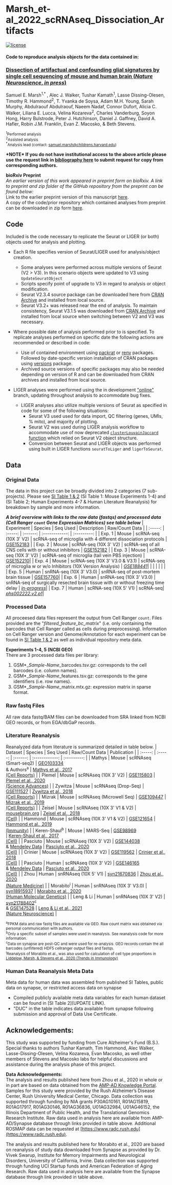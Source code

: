 # Marsh_et-al_2022_scRNAseq_Dissociation_Artifacts  

[![license](https://img.shields.io/github/license/samuel-marsh/Marsh_et-al_2022_scRNAseq_Dissociation_Artifacts)](https://github.com/samuel-marsh/Marsh_et-al_2022_scRNAseq_Dissociation_Artifacts/blob/master/LICENSE)


#### Code to reproduce analysis objects for the data contained in:  
### [**Dissection of artifactual and confounding glial signatures by single cell sequencing of mouse and human brain (*Nature Neuroscience*, *in press*)**](LINK_TBD)  
Samuel E. Marsh<sup>1,\* </sup>, Alec J. Walker, Tushar Kamath<sup>1</sup>, Lasse Dissing-Olesen, Timothy R. Hammond<sup>2</sup>, T. Yvanka de Soysa, Adam M.H. Young, Sarah Murphy, Abdulraouf Abdulraouf, Naeem Nadaf, Connor Dufort, Alicia C. Walker, Liliana E. Lucca, Velina Kozareva<sup>2</sup>, Charles Vanderburg, Soyon Hong, Harry Bulstrode, Peter J. Hutchinson, Daniel J. Gaffney, David A. Hafler, Robin J.M. Franklin, Evan Z. Macosko, & Beth Stevens.  

<sup><sup>1</sup>Performed analysis</sup>   
<sup><sup>2</sup>Assisted analysis</sup>  
<sup><sup>\*</sup>Analysis lead (contact: samuel.marsh@childrens.harvard.edu)</sup>  

**\*NOTE\* If you do not have institutional access to the above article please use the request link in [bibliography here](https://samuel-marsh.science/) to submit request for copy from corresponding authors.**

**bioRxiv Preprint**  
*An earlier version of this work appeared in preprint form on bioRxiv.  A link to preprint and zip folder of the GitHub repository from the preprint can be found below:*  
Link to the earlier preprint version of this manuscript [here](https://doi.org/10.1101/2020.12.03.408542).  
A copy of the code/prior repository which contained analyses from preprint can be downloaded in zip form [here](https://github.com/samuel-marsh/Marsh_et-al_2022_scRNAseq_Dissociation_Artifacts/tree/master/12_Code%20for%20Preprint%20Analyses).

## Code
Included is the code necessary to replicate the Seurat or LIGER (or both) objects used for analysis and plotting.
- Each R file specifies version of Seurat/LIGER used for analysis/object creation.
    - Some analyses were performed across multiple versions of Seurat (V2 > V3).  In this scenario objects were updated to V3 using `UpdateSeuratObject`
    - Scripts specify point of upgrade to V3 in regard to analysis or object modification.
    - Seurat V2.3.4 source package can be downloaded here from [CRAN Archive](https://cran.r-project.org/src/contrib/Archive/Seurat/) and installed from local source.
    - Seurat V3.2+ was released near the end of analysis.  To maintain consistency, Seurat V3.1.5 was downloaded from [CRAN Archive](https://cran.r-project.org/src/contrib/Archive/Seurat/) and installed from local source when switching between V2 and V3 was necessary.  

- Where possible date of analysis performed prior to is specified.  To replicate analyses performed on specific date the following actions are recommended or described in code:
  - Use of contained environment using [packrat](https://cran.r-project.org/web/packages/packrat/index.html) or [renv](https://cran.r-project.org/web/packages/renv/index.html) packages. Followed by date-specific version installation of CRAN packages using [versions](https://cran.r-project.org/web/packages/versions/index.html) package.
  - Archived source versions of specific packages may also be needed depending on version of R and can be downloaded from CRAN archives and installed from local source.

- LIGER analyses were performed using the in development ["online"](https://github.com/MacoskoLab/liger/tree/online) branch, updating throughout analysis to accommodate bug fixes.  
  - LIGER analyses also utilize multiple versions of Seurat as specified in code for some of the following situations:
    - Seurat V3 used used for data import, QC filtering (genes, UMIs, % mito), and majority of plotting.
    - Seurat V2 was used during LIGER analysis workflow to accommodate use of now deprecated [`clusterLouvainJaccard` function](https://github.com/samuel-marsh/Marsh_et-al_2020_scRNAseq_Dissociation_Artifacts/tree/master/11_Misc) which relied on Seurat V2 object structure.
    - Conversion between Seurat and LIGER objects was performed using built in LIGER functions `seuratToLiger` and `ligerToSeurat`.

## Data  
### Original Data
The data in this project can be broadly divided into 2 categories (7 sub-projects).  Please see [SI Table 1 & 2](ADD_NEW_LINK) (SI Table 1: Mouse Experiments 1-4) and (SI Table 2; Human Experiments 4-7 & Human Literature Reanalysis) for breakdown by sample and more information.

***A brief overview with links to the raw data (fastqs) and processed data (Cell Ranger `count` Gene Expression Matrices) see table below***
| Experiment | Species | Seq Used | Description | Raw/Count Data |
| :-----: | :-----: | :------: | :------------: | :---------: |
| Exp. 1 | Mouse | scRNA-seq (10X 3' V2) | scRNA-seq of microglia with 4 different dissociation protocols | [GSE152183](https://www.ncbi.nlm.nih.gov/geo/query/acc.cgi?acc=GSE152183) |
| Exp. 2 | Mouse | scRNA-seq (10X 3' V2) | scRNA-seq of all CNS cells with or without inhibitors | [GSE152182](https://www.ncbi.nlm.nih.gov/geo/query/acc.cgi?acc=GSE152182) |
| Exp. 3 | Mouse | scRNA-seq (10X 3' V2) | scRNA-seq of microglia (tail vein PBS injection) | [GSE152210](https://www.ncbi.nlm.nih.gov/geo/query/acc.cgi?acc=GSE152210)|
| Exp. 4 | Mouse | scRNA-seq (10X 3' V3.0 & V3.1) | scRNA-seq of microglia w or w/o Inhibitors (10X Version Analysis) | [*GSE188441*](https://www.ncbi.nlm.nih.gov/geo/query/acc.cgi?acc=GSE188441)|
| |  |  | | |
| Exp. 5 | Human | snRNA-seq (10X 3' V3.0) | snRNA-seq of post-mortem brain tissue | [GSE157760](https://www.ncbi.nlm.nih.gov/geo/query/acc.cgi?acc=GSE157760)|
| Exp. 6 | Human | snRNA-seq (10X 3' V3.0) | snRNA-seq of surgically resected brain tissue with or without freezing time delay | [*in-progress*](EGAXXXXXXX)|
| Exp. 7 | Human | scRNA-seq (10X 5' V1) | scRNA-seq| [*phs002222.v2.p1*](https://www.ncbi.nlm.nih.gov/projects/gap/cgi-bin/study.cgi?study_id=phs002222.v1.p1)|

### Processed Data
All proceesed data files represent the output from Cell Ranger `count`.  Files provided are the "*filtered_feature_bc_matrix*" (i.e. only containing the barcodes that Cell Ranger called as cells during preprocessing). Information on Cell Ranger version and Genome/Annotation for each experiment can be found in [SI Table 1 & 2](UPDATE_LINK) as well as individual repository meta data.  

**Experiments 1-4, 5 (NCBI GEO)**  
There are 3 processed data files per library:
  1. GSM\*\_*Sample-Name*_barcodes.tsv.gz: corresponds to the cell barcodes (i.e. column names).
  2. GSM\*\_*Sample-Name*_features.tsv.gz: corresponds to the gene identifiers (i.e. row names).
  3. GSM\*\_*Sample-Name*_matrix.mtx.gz: expression matrix in sparse format.

### Raw fastq Files
All raw data fastq/BAM files can be downloaded from SRA linked from NCBI GEO records, or from EGA/dbGaP records.

### Literature Reanalysis
Reanalyzed data from literature is summarized detailed in table below.
| Dataset | Species | Seq Used | Raw/Count Data | Publication |
| :-----: | :-----: | :------: | :------------: | :---------: |
| Mathys | Mouse | scRNAseq (Smart-seq2) | [GEO103334](https://www.ncbi.nlm.nih.gov/geo/query/acc.cgi?acc=GSE103334) <br> & Authors<sup>a</sup> | [Mathys et al., 2017 <br> (Cell Reports)](https://doi.org/10.1016/j.celrep.2017.09.039) |
| Plemel | Mouse | scRNAseq (10X 3' V2) | [GSE115803](https://www.ncbi.nlm.nih.gov/geo/query/acc.cgi?acc=GSE115803) | [Plemel et al., 2020 <br> (Science Advances)](https://doi.org/10.1126/sciadv.aay6324) |
| Zywitza | Mouse | scRNAseq (Drop-Seq) | [GSE111527](https://www.ncbi.nlm.nih.gov/geo/query/acc.cgi?acc=GSE111527) | [Zywitza et al., 2018 <br> (Cell Reports)](https://doi.org/10.1016/j.celrep.2018.11.003) |
| Mizrak | Mouse | scRNAseq (Microwell Seq) | [GSE109447](https://www.ncbi.nlm.nih.gov/geo/query/acc.cgi?acc=GSE109447) | [Mizrak et al., 2019 <br> (Cell Reports)](https://doi.org/10.1016/j.celrep.2018.12.044) |
| Zeisel | Mouse | scRNAseq (10X 3' V1 & V2) | [mousebrain.org](mousebrain.org) | [Zeisel et al., 2018 <br> (Cell)](https://doi.org/10.1016/j.cell.2018.06.021) |
| Hammond | Mouse | scRNAseq (10X 3' V1 & V2) | [GSE121654](https://www.ncbi.nlm.nih.gov/geo/query/acc.cgi?acc=GSE121654) | [Hammond et al., 2019 <br> (Immunity)](https://doi.org/10.1016/j.immuni.2018.11.004) |
| Keren-Shaul<sup>b</sup> | Mouse | MARS-Seq | [GSE98969](https://www.ncbi.nlm.nih.gov/geo/query/acc.cgi?acc=GSE98969) <br> | [Keren-Shaul et al., 2017 <br> (Cell)](https://doi.org/10.1016/j.cell.2017.05.018) |
| Pasciuto | Mouse | scRNAseq (10X 3' V2) | [GSE144038](https://www.ncbi.nlm.nih.gov/geo/query/acc.cgi?acc=GSE144038) <br> & [Mendeley Data](https://data.mendeley.com/datasets/hsmzw47kbg/3) | [Pasciuto et al., 2020 <br> (Cell)](https://doi.org/10.1016/j.cell.2020.06.026) |
| Crinier | Mouse | scRNAseq (10X 3' V2) | [GSE119562](https://www.ncbi.nlm.nih.gov/geo/query/acc.cgi?acc=GSE119562) | [Crinier et al., 2018 <br> (Cell)](https://doi.org/10.1016/j.immuni.2018.09.009) |
| Pasciuto | Human | scRNAseq (10X 3' V2) | [GSE146165](https://www.ncbi.nlm.nih.gov/geo/query/acc.cgi?acc=GSE146165) <br> & [Mendeley Data](https://data.mendeley.com/datasets/hsmzw47kbg/3) | [Pasciuto et al., 2020 <br> (Cell)](https://doi.org/10.1016/j.cell.2020.06.026) |
| Zhou | Human | snRNAseq (10X 5' V1) | [syn21670836](https://adknowledgeportal.synapse.org/Explore/Studies/DetailsPage?Study=syn21670836) | [Zhou et al., 2020 <br> (Nature Medicine)](https://doi.org/10.1038/s41591-019-0695-9) |
| Morabito<sup>i</sup> | Human | snRNAseq (10X 3' V3.0) | [syn18915937](https://www.synapse.org/#!Synapse:syn18915937/wiki/592740) | [Morabito et al., 2020 <br> (Human Molecular Genetics)](https://doi.org/10.1093/hmg/ddaa182) |
| Leng & Li | Human | snRNAseq (10X 3' V2) | [syn21788402](https://www.synapse.org/#!Synapse:syn21788402/wiki/601825)<sup>c</sup> <br> & [GSE147528](https://www.ncbi.nlm.nih.gov/geo/query/acc.cgi?acc=GSE147528) | [Leng & Li et al., 2021 <br> (Nature Neuroscience)](https://doi.org/10.1038/s41593-020-00764-7) |

<sup><sup>a</sup>FPKM data and raw fastq files are available via GEO.  Raw count matrix was obtained via personal communication with authors.</sup>  
<sup><sup>b</sup>Only a specific subset of samples were used in reanalysis.  See reanalysis code for more information.</sup>    
<sup><sup>c</sup>Data on synapse are post-QC and were used for re-analysis.  GEO records contain the all barcodes (unfiltered) HDF5 cellranger output files and fastqs.</sup>  
<sup><sup>i</sup>Reanalysis of Morabito et al., was also used for calculation of cell type proportions in [Liddelow, Marsh, & Stevens et al., 2020 (Trends in Immunology)](https://doi.org/10.1016/j.it.2020.07.006)</sup>

### Human Data Reanalysis Meta Data
Meta data for human data was assembled from published SI Tables, public data on synapse, or restricted access data on synapse
  - Compiled publicly available meta data variables for each human dataset can be found in [SI Table 2](UPDATE LINK).
  - "DUC" in the table indicates data available from synapse following submission and approval of Data Use Certificate.

## Acknowledgements:
This study was supported by funding from Cure Alzheimer's Fund (B.S.).  Special thanks to authors Tushar Kamath, Tim Hammond, Alec Walker, Lasse-Dissing-Olesen, Velina Kozareva, Evan Macosko, as well other members of Stevens and Macosko labs for helpful discussions and assistance during the analysis phase of this project.  

**Data Acknowledgements:**  
The analysis and results published here from Zhou et al., 2020 in whole or in part are based on data obtained from the [AMP-AD Knowledge Portal](https://adknowledgeportal.synapse.org/). Samples for this study were provided by the Rush Alzheimer’s Disease Center, Rush University Medical Center, Chicago. Data collection was supported through funding by NIA grants P30AG10161, R01AG15819, R01AG17917, R01AG30146, R01AG36836, U01AG32984, U01AG46152, the Illinois Department of Public Health, and the Translational Genomics Research Institute. Raw data used in analysis here are available from AMP-AD/Synapse database through links provided in table above.  Additional ROSMAP data can be requested at [https://www.radc.rush.edu](https://www.radc.rush.edu).

The analysis and results published here for Morabito et al., 2020 are based on reanalysis of study data downloaded from Synapse as provided by Dr. Vivek Swarup, Institute for Memory Impairments and Neurological Disorders, University of California, Irvine.  Data collection was supported through funding UCI Startup funds and American Federation of Aging Research.  Raw data used in analysis here are available from the Synapse database through link provided in table above.
